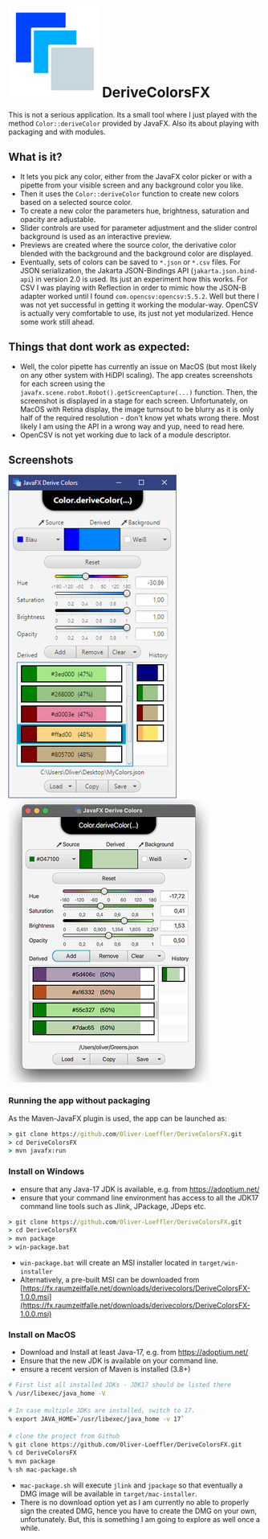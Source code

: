 # ![DeriveColors Icon](/doc/DeriveColors.svg) DeriveColorsFX

This is not a serious application. Its a small tool where I just played with the method `Color::deriveColor` provided by JavaFX. Also its about playing with packaging and with modules.

## What is it?

* It lets you pick any color, either from the JavaFX color picker or with a pipette from your visible screen and any background color you like.
* Then it uses the `Color::deriveColor` function to create new colors based on a selected source color.
* To create a new color the parameters hue, brightness, saturation and opacity are adjustable.
* Slider controls are used for parameter adjustment and the slider control background is used as an interactive preview.
* Previews are created where the source color, the derivative color blended with the background and the background color are displayed.
* Eventually, sets of colors can be saved to `*.json` or `*.csv` files. For JSON serialization, the Jakarta JSON-Bindings API (`jakarta.json.bind-api`) in version 2.0 is used. Its just an experiment how this works. For CSV I was playing with Reflection in order to mimic how the JSON-B adapter worked until I found `com.opencsv:opencsv:5.5.2`. Well but there I was not yet successful in getting it working the modular-way. OpenCSV is actually very comfortable to use, its just not yet modularized. Hence some work still ahead.

## Things that dont work as expected:
* Well, the color pipette has currently an issue on MacOS (but most likely on any other system with HiDPI scaling). The app creates screenshots for each screen using the `javafx.scene.robot.Robot().getScreenCapture(...)` function. Then, the screenshot is displayed in a stage for each screen. Unfortunately, on MacOS with Retina display, the image turnsout to be blurry as it is only half of the required resolution - don't know yet whats wrong there. Most likely I am using the API in a wrong way and yup, need to read here.
* OpenCSV is not yet working due to lack of a module descriptor.

## Screenshots

<div>
  <img src="doc/windows.png">
  <img src="doc/osx.png">
</div>

### Running the app without packaging

As the Maven-JavaFX plugin is used, the app can be launched as:

```cmd
> git clone https://github.com/Oliver-Loeffler/DeriveColorsFX.git
> cd DeriveColorsFX
> mvn javafx:run
```

### Install on Windows
* ensure that any Java-17 JDK is available, e.g. from https://adoptium.net/
* ensure that your command line environment has access to all the JDK17 command line tools such as Jlink, JPackage, JDeps etc.

```cmd
> git clone https://github.com/Oliver-Loeffler/DeriveColorsFX.git
> cd DeriveColorsFX
> mvn package
> win-package.bat
```

* `win-package.bat` will create an MSI installer located in `target/win-installer`
* Alternatively, a pre-built MSI can be downloaded from [https://fx.raumzeitfalle.net/downloads/derivecolors/DeriveColorsFX-1.0.0.msi](https://fx.raumzeitfalle.net/downloads/derivecolors/DeriveColorsFX-1.0.0.msi)

### Install on MacOS

* Download and Install at least Java-17, e.g. from https://adoptium.net/
* Ensure that the new JDK is available on your command line.
* ensure a recent version of Maven is installed (3.8+)

```bash
# First list all installed JDKs - JDK17 should be listed there
% /usr/libexec/java_home -V

# In case multiple JDKs are installed, switch to 17.
% export JAVA_HOME=`/usr/libexec/java_home -v 17`

# clone the project from Github
% git clone https://github.com/Oliver-Loeffler/DeriveColorsFX.git
% cd DeriveColorsFX
% mvn package
% sh mac-package.sh
```

* `mac-package.sh` will execute `jlink` and `jpackage` so that eventually a DMG image will be available in `target/mac-installer`.
* There is no download option yet as I am currently no able to properly sign the created DMG, hence you have to create the DMG on your own, unfortunately. But, this is something I am going to explore as well once a while.
